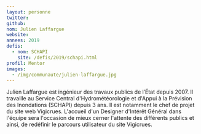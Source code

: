 ```yaml
---
layout: personne
twitter:
github:
nom: Julien Laffargue
website:
annees: 2019
defis:
  - nom: SCHAPI
    site: /defis/2019/schapi.html
profil: Mentor
images:
  - /img/communaute/julien-laffargue.jpg
---
```

Julien Laffargue est ingénieur des travaux publics de l’État depuis 2007. Il travaille au Service Central d'Hydrométéorologie et d'Appui à la Prévision des Inondations (SCHAPI) depuis 3 ans. Il est notamment le chef de projet du site web Vigicrues. L'accueil d'un Designer d'Intérêt Général dans l'équipe sera l'occasion de mieux cerner l'attente des différents publics et ainsi, de redéfinir le parcours utilisateur du site Vigicrues.

